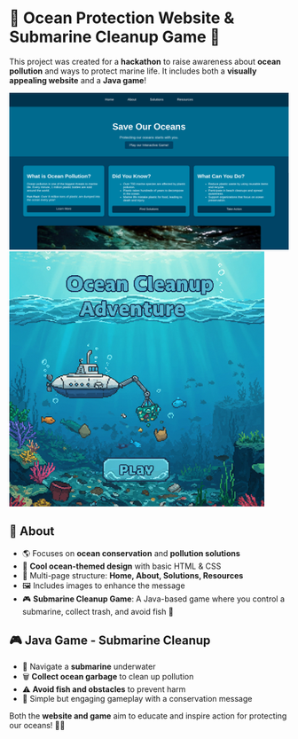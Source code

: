 # 🌊 Ocean Protection Website & Submarine Cleanup Game 🚢  

This project was created for a **hackathon** to raise awareness about **ocean pollution** and ways to protect marine life. It includes both a **visually appealing website** and a **Java game**!  

![Website Preview](running.jpg)
![Game Preview](running.png)

## 🔹 About  
- 🌎 Focuses on **ocean conservation** and **pollution solutions**  
- 🎨 **Cool ocean-themed design** with basic HTML & CSS  
- 📄 Multi-page structure: **Home, About, Solutions, Resources**  
- 🖼️ Includes images to enhance the message  
- 🎮 **Submarine Cleanup Game**: A Java-based game where you control a submarine, collect trash, and avoid fish 🐠  

## 🎮 Java Game - Submarine Cleanup  
- 🚀 Navigate a **submarine** underwater  
- 🗑️ **Collect ocean garbage** to clean up pollution  
- ⚠️ **Avoid fish and obstacles** to prevent harm  
- 🎨 Simple but engaging gameplay with a conservation message  

Both the **website and game** aim to educate and inspire action for protecting our oceans! 🌊💙  